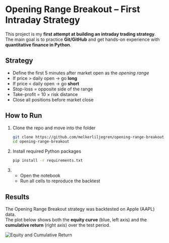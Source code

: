 # Opening Range Breakout – First Intraday Strategy

This project is my **first attempt at building an intraday trading strategy**.  
The main goal is to practice **Git/GitHub** and get hands-on experience with **quantitative finance in Python**.

## Strategy
- Define the first 5 minutes after market open as the *opening range*  
- If price > daily open → go **long**  
- If price < daily open → go **short**  
- Stop-loss = opposite side of the range  
- Take-profit = 10 × risk distance  
- Close all positions before market close  

## How to Run
1. Clone the repo and move into the folder  
   ```bash
   git clone https://github.com/melkerliljegren/opening-range-breakout.git
   cd opening-range-breakout
   
2. Install required Python packages
   ```bash
   pip install -r requirements.txt
   
3. - Open the notebook
   - Run all cells to reproduce the backtest
   
## Results

The Opening Range Breakout strategy was backtested on Apple (AAPL) data.  
The plot below shows both the **equity curve** (blue, left axis) and the **cumulative return** (right axis) over the test period.

![Equity and Cumulative Return](assets/equity_with_return.png)
